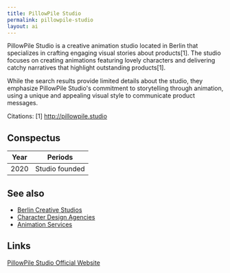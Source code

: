 ```yaml
---
title: PillowPile Studio
permalink: pillowpile-studio
layout: ai
---
```


PillowPile Studio is a creative animation studio located in Berlin that specializes in crafting engaging visual stories about products[1]. The studio focuses on creating animations featuring lovely characters and delivering catchy narratives that highlight outstanding products[1].

While the search results provide limited details about the studio, they emphasize PillowPile Studio's commitment to storytelling through animation, using a unique and appealing visual style to communicate product messages.

Citations:
[1] http://pillowpile.studio

## Conspectus

| Year | Periods       |
|------|---------------|
| 2020 | Studio founded|

## See also

+ [Berlin Creative Studios](berlin-creative-studios)
+ [Character Design Agencies](character-design-agencies)
+ [Animation Services](animation-services)

## Links

[PillowPile Studio Official Website](https://pillowpile.studio/)
